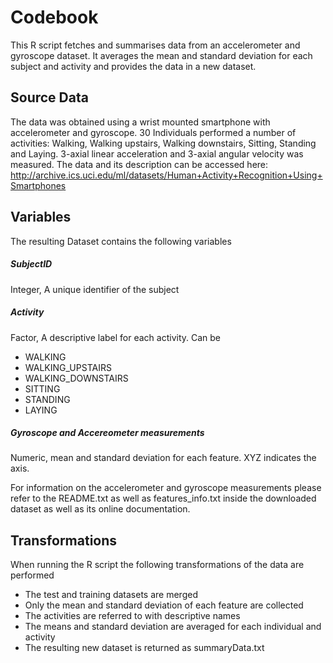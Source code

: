 # Codebook
This R script fetches and summarises data from an accelerometer and gyroscope dataset. It averages the mean and standard deviation for each subject and activity and provides the data in a new dataset.
## Source Data
The data was obtained using a wrist mounted smartphone with accelerometer and gyroscope. 30 Individuals performed a number of activities: Walking, Walking upstairs, Walking downstairs, Sitting, Standing and Laying. 3-axial linear acceleration and 3-axial angular velocity was measured.
The data and its description can be accessed here:
http://archive.ics.uci.edu/ml/datasets/Human+Activity+Recognition+Using+Smartphones

## Variables
The resulting Dataset contains the following variables

##### SubjectID
Integer, A unique identifier of the subject
##### Activity
Factor, A descriptive label for each activity. Can be
- WALKING
- WALKING_UPSTAIRS
- WALKING_DOWNSTAIRS
- SITTING
- STANDING
- LAYING
##### Gyroscope and Accereometer measurements
Numeric, mean and standard deviation for each feature. XYZ indicates the axis.

For information on the accelerometer and gyroscope measurements please refer to the README.txt as well as features_info.txt inside the downloaded dataset as well as its online documentation.

## Transformations
When running the R script the following transformations of the data are performed
- The test and training datasets are merged
- Only the mean and standard deviation of each feature are collected
- The activities are referred to with descriptive names
- The means and standard deviation are averaged for each individual and activity
- The resulting new dataset is returned as summaryData.txt








